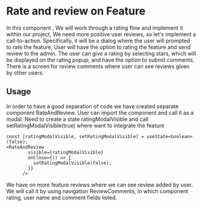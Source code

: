 # Rate and review on Feature   
In this component , We will work through a rating flow and implement it within our project,
We need more positive user reviews, so let's implement a call-to-action. Specifically, it will be a dialog where
the user will prompted to rate the feature, User will have the option to rating the feature and send review to the admin.
The user can give a rating by selecting stars, which will be displayed on the rating popup, and have the option to submit comments.
There is a screen for review comments where user can see reviews given by other users.
## Usage
In order to have a good separation of code we have created separate component RateAndReview.
User can import the component and call it as a modal. 
Need to create a state ratingModalVisible  and call setRatingModalVisible(true) where want to integrate  the feature 
```
const [ratingModalVisible, setRatingModalVisible] = useState<boolean>(false);
<RateAndReview
        visible={ratingModalVisible}
        onClose={() => {
          setRatingModalVisible(false);
        }}
      />
```
We have on more feature reviews where we can see review added by user.
We will call it by using navigation ReviewComments, in which component rating, user name and comment fields listed.

 





